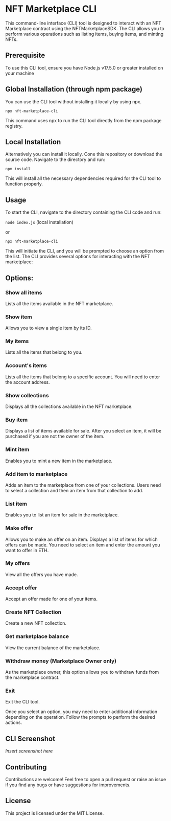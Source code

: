 # NFT Marketplace CLI

This command-line interface (CLI) tool is designed to interact with an NFT Marketplace contract using the NFTMarketplaceSDK. The CLI allows you to perform various operations such as listing items, buying items, and minting NFTs.

## Prerequisite
To use this CLI tool, ensure you have Node.js v17.5.0 or greater installed on your machine

## Global Installation (through npm package)

You can use the CLI tool without installing it locally by using npx.

`npx nft-marketplace-cli`

This command uses npx to run the CLI tool directly from the npm package registry.

## Local Installation

Alternatively you can install it locally. Cone this repository or download the source code. Navigate to the directory and run: 

`npm install`

This will install all the necessary dependencies required for the CLI tool to function properly.

## Usage

To start the CLI, navigate to the directory containing the CLI code and run:

`node index.js` (local installation)

or

`npx nft-marketplace-cli`

This will initiate the CLI, and you will be prompted to choose an option from the list. The CLI provides several options for interacting with the NFT marketplace:

## Options:

### Show all items
Lists all the items available in the NFT marketplace.

### Show item
Allows you to view a single item by its ID.

### My items
Lists all the items that belong to you.

### Account's items
Lists all the items that belong to a specific account. You will need to enter the account address.

### Show collections
Displays all the collections available in the NFT marketplace.

### Buy item
Displays a list of items available for sale. After you select an item, it will be purchased if you are not the owner of the item.

### Mint item
Enables you to mint a new item in the marketplace.

### Add item to marketplace
Adds an item to the marketplace from one of your collections. Users need to select a collection and then an item from that collection to add.

### List item
Enables you to list an item for sale in the marketplace.

### Make offer
Allows you to make an offer on an item. Displays a list of items for which offers can be made. You need to select an item and enter the amount you want to offer in ETH.

### My offers
View all the offers you have made.

### Accept offer
Accept an offer made for one of your items.

### Create NFT Collection
Create a new NFT collection.

### Get marketplace balance
View the current balance of the marketplace.

### Withdraw money (Marketplace Owner only)
As the marketplace owner, this option allows you to withdraw funds from the marketplace contract.

### Exit
Exit the CLI tool.

Once you select an option, you may need to enter additional information depending on the operation. Follow the prompts to perform the desired actions.

## CLI Screenshot

*Insert screenshot here*

## Contributing

Contributions are welcome! Feel free to open a pull request or raise an issue if you find any bugs or have suggestions for improvements.

## License

This project is licensed under the MIT License.
